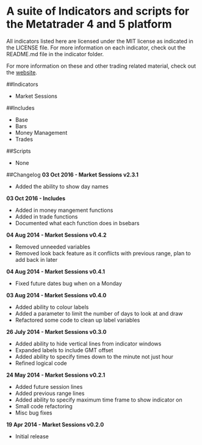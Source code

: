 # A suite of Indicators and scripts for the Metatrader 4 and 5 platform
All indicators listed here are licensed under the MIT license as indicated in the LICENSE file. For more information on each indicator, check out the README.md file in the indicator folder.

For more information on these and other trading related material, check out the [website](http://adamjowett.com).

##Indicators
- Market Sessions

##Includes
- Base
- Bars
- Money Management
- Trades

##Scripts
- None

##Changelog
__03 Oct 2016 - Market Sessions v2.3.1__
- Added the ability to show day names

__03 Oct 2016 - Includes__
- Added in money mangement functions
- Added in trade functions
- Documented what each function does in bsebars

__04 Aug 2014 - Market Sessions v0.4.2__
- Removed unneeded variables
- Removed look back feature as it conflicts with previous range, plan to add back in later

__04 Aug 2014 - Market Sessions v0.4.1__
- Fixed future dates bug when on a Monday

__03 Aug 2014 - Market Sessions v0.4.0__
- Added ability to colour labels
- Added a parameter to limit the number of days to look at and draw
- Refactored some code to clean up label variables

__26 July 2014 - Market Sessions v0.3.0__
- Added ability to hide vertical lines from indicator windows
- Expanded labels to include GMT offset
- Added ability to specify times down to the minute not just hour
- Refined logical code

__24 May 2014 - Market Sessions v0.2.1__
- Added future session lines
- Added previous range lines
- Added ability to specify maximum time frame to show indicator on
- Small code refactoring
- Misc bug fixes

__19 Apr 2014 - Market Sessions v0.2.0__
- Initial release
